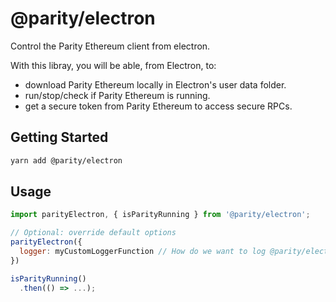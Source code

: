 # @parity/electron

Control the Parity Ethereum client from electron.

With this libray, you will be able, from Electron, to:

- download Parity Ethereum locally in Electron's user data folder.
- run/stop/check if Parity Ethereum is running.
- get a secure token from Parity Ethereum to access secure RPCs.

## Getting Started

```bash
yarn add @parity/electron
```

## Usage

```javascript
import parityElectron, { isParityRunning } from '@parity/electron';

// Optional: override default options
parityElectron({
  logger: myCustomLoggerFunction // How do we want to log @parity/electron logs? Default is `debug`
})

isParityRunning()
  .then(() => ...);
```
